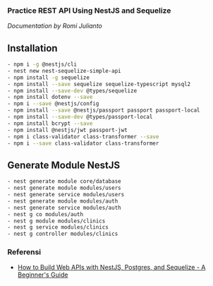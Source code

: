 ### Practice REST API Using NestJS and Sequelize

_Documentation by Romi Julianto_

## Installation

```bash
- npm i -g @nestjs/cli
- nest new nest-sequelize-simple-api
- npm install -g sequelize
- npm install --save sequelize sequelize-typescript mysql2
- npm install --save-dev @types/sequelize
- npm install dotenv --save
- npm i --save @nestjs/config
- npm install --save @nestjs/passport passport passport-local
- npm install --save-dev @types/passport-local
- npm install bcrypt --save
- npm install @nestjs/jwt passport-jwt
- npm i class-validator class-transformer --save
- npm i --save class-validator class-transformer
```

## Generate Module NestJS

```bash
- nest generate module core/database
- nest generate module modules/users
- nest generate service modules/users
- nest generate module modules/auth
- nest generate service modules/auth
- nest g co modules/auth
- nest g module modules/clinics
- nest g service modules/clinics
- nest g controller modules/clinics
```

### Referensi

- [How to Build Web APIs with NestJS, Postgres, and Sequelize - A Beginner's Guide](https://www.freecodecamp.org/news/build-web-apis-with-nestjs-beginners-guide/)
